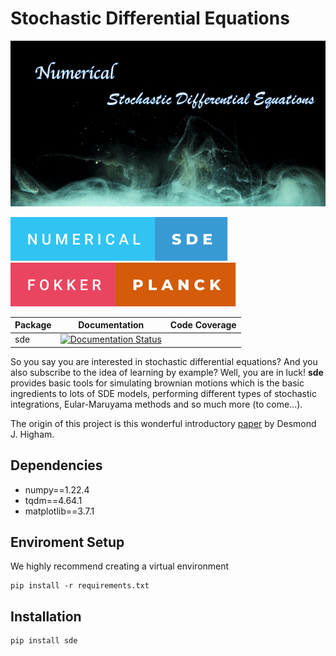 # Stochastic Differential Equations

![Logo](/assets/logo.png)

![forthebadge](/assets/numerical-sde.svg)
![forthebadge](/assets/fokker-planck.svg)

| Package | Documentation | Code Coverage |
| --- | --- | --- |
| sde |  [![Documentation Status](https://readthedocs.org/projects/sde/badge/?version=latest)](https://sde.readthedocs.io/en/latest/?badge=latest) |  |

So you say you are interested in stochastic differential equations? And you also subscribe to the idea of learning by example? Well, you are in luck!
<b>sde</b> provides basic tools for simulating brownian motions which is the basic ingredients to lots of SDE models, performing different types of stochastic integrations, Eular-Maruyama methods and so much more (to come...). 

The origin of this project is this wonderful introductory [paper](https://epubs.siam.org/doi/pdf/10.1137/S0036144500378302) by Desmond J. Higham.

## Dependencies
- numpy==1.22.4
- tqdm==4.64.1
- matplotlib==3.7.1

## Enviroment Setup
We highly recommend creating a virtual environment
```shell
pip install -r requirements.txt
```

## Installation 
```shell
pip install sde
```
